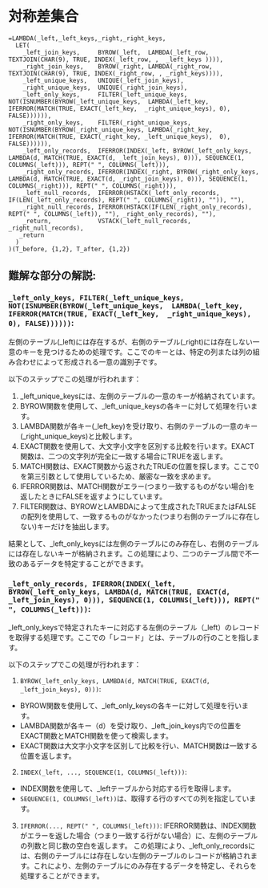 # 対称差集合

```
=LAMBDA(_left,_left_keys,_right,_right_keys,
  LET(
    _left_join_keys,     BYROW(_left,  LAMBDA(_left_row,  TEXTJOIN(CHAR(9), TRUE, INDEX(_left_row, ,  _left_keys )))),
    _right_join_keys,    BYROW(_right, LAMBDA(_right_row, TEXTJOIN(CHAR(9), TRUE, INDEX(_right_row, , _right_keys)))),
    _left_unique_keys,   UNIQUE(_left_join_keys),
    _right_unique_keys,  UNIQUE(_right_join_keys),
    _left_only_keys,     FILTER(_left_unique_keys,  NOT(ISNUMBER(BYROW(_left_unique_keys,  LAMBDA(_left_key,  IFERROR(MATCH(TRUE, EXACT(_left_key,  _right_unique_keys), 0), FALSE)))))),
    _right_only_keys,    FILTER(_right_unique_keys, NOT(ISNUMBER(BYROW(_right_unique_keys, LAMBDA(_right_key, IFERROR(MATCH(TRUE, EXACT(_right_key, _left_unique_keys),  0), FALSE)))))),
    _left_only_records,  IFERROR(INDEX(_left, BYROW(_left_only_keys, LAMBDA(d, MATCH(TRUE, EXACT(d, _left_join_keys), 0))), SEQUENCE(1, COLUMNS(_left))), REPT(" ", COLUMNS(_left))),
    _right_only_records, IFERROR(INDEX(_right, BYROW(_right_only_keys, LAMBDA(d, MATCH(TRUE, EXACT(d, _right_join_keys), 0))), SEQUENCE(1, COLUMNS(_right))), REPT(" ", COLUMNS(_right))),
    _left_null_records,  IFERROR(HSTACK(_left_only_records, IF(LEN(_left_only_records), REPT(" ", COLUMNS(_right)), "")), ""),
    _right_null_records, IFERROR(HSTACK(IF(LEN(_right_only_records), REPT(" ", COLUMNS(_left)), ""), _right_only_records), ""),
    _return,             VSTACK(_left_null_records, _right_null_records),
   _return
  )
)(T_before, {1,2}, T_after, {1,2})
```
## 難解な部分の解説:
### ``_left_only_keys, FILTER(_left_unique_keys,  NOT(ISNUMBER(BYROW(_left_unique_keys,  LAMBDA(_left_key,  IFERROR(MATCH(TRUE, EXACT(_left_key,  _right_unique_keys), 0), FALSE))))))``:
左側のテーブル(_left)には存在するが、右側のテーブル(_right)には存在しない一意のキーを見つけるための処理です。ここでのキーとは、特定の列または列の組み合わせによって形成される一意の識別子です。

以下のステップでこの処理が行われます：

1. _left_unique_keysには、左側のテーブルの一意のキーが格納されています。
2. BYROW関数を使用して、_left_unique_keysの各キーに対して処理を行います。
3. LAMBDA関数が各キー(_left_key)を受け取り、右側のテーブルの一意のキー(_right_unique_keys)と比較します。
4. EXACT関数を使用して、大文字小文字を区別する比較を行います。EXACT関数は、二つの文字列が完全に一致する場合にTRUEを返します。
5. MATCH関数は、EXACT関数から返されたTRUEの位置を探します。ここで0を第三引数として使用しているため、厳密な一致を求めます。
6. IFERROR関数は、MATCH関数がエラー(つまり一致するものがない場合)を返したときにFALSEを返すようにしています。
7. FILTER関数は、BYROWとLAMBDAによって生成されたTRUEまたはFALSEの配列を使用して、一致するものがなかった(つまり右側のテーブルに存在しない)キーだけを抽出します。

結果として、_left_only_keysには左側のテーブルにのみ存在し、右側のテーブルには存在しないキーが格納されます。この処理により、二つのテーブル間で不一致のあるデータを特定することができます。

### ``_left_only_records, IFERROR(INDEX(_left, BYROW(_left_only_keys, LAMBDA(d, MATCH(TRUE, EXACT(d, _left_join_keys), 0))), SEQUENCE(1, COLUMNS(_left))), REPT(" ", COLUMNS(_left)))``:
_left_only_keysで特定されたキーに対応する左側のテーブル（_left）のレコードを取得する処理です。ここでの「レコード」とは、テーブルの行のことを指します。

以下のステップでこの処理が行われます：

1. ``BYROW(_left_only_keys, LAMBDA(d, MATCH(TRUE, EXACT(d, _left_join_keys), 0)))``:
- BYROW関数を使用して、_left_only_keysの各キーに対して処理を行います。
- LAMBDA関数が各キー（d）を受け取り、_left_join_keys内での位置をEXACT関数とMATCH関数を使って検索します。
- EXACT関数は大文字小文字を区別して比較を行い、MATCH関数は一致する位置を返します。
2. ``INDEX(_left, ..., SEQUENCE(1, COLUMNS(_left)))``:
- INDEX関数を使用して、_leftテーブルから対応する行を取得します。
- ``SEQUENCE(1, COLUMNS(_left))``は、取得する行のすべての列を指定しています。
3. ``IFERROR(..., REPT(" ", COLUMNS(_left)))``:
IFERROR関数は、INDEX関数がエラーを返した場合（つまり一致する行がない場合）に、左側のテーブルの列数と同じ数の空白を返します。
この処理により、_left_only_recordsには、右側のテーブルには存在しない左側のテーブルのレコードが格納されます。これにより、左側のテーブルにのみ存在するデータを特定し、それらを処理することができます。
